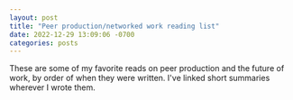 ```yaml
---
layout: post
title: "Peer production/networked work reading list"
date: 2022-12-29 13:09:06 -0700
categories: posts
---
```


These are some of my favorite reads on peer production and the future of work, by order of when they were written. I've linked short summaries wherever I wrote them.
